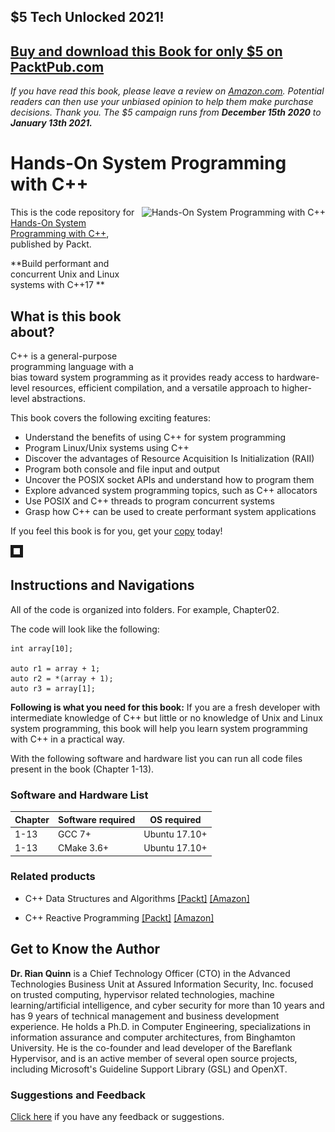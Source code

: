 ## $5 Tech Unlocked 2021!
[Buy and download this Book for only $5 on PacktPub.com](https://www.packtpub.com/product/hands-on-system-programming-with-c/9781789137880)
-----
*If you have read this book, please leave a review on [Amazon.com](https://www.amazon.com/gp/product/1789137888).     Potential readers can then use your unbiased opinion to help them make purchase decisions. Thank you. The $5 campaign         runs from __December 15th 2020__ to __January 13th 2021.__*

# Hands-On System Programming with C++

<a href="https://www.packtpub.com/application-development/hands-system-programming-c?utm_source=github&utm_medium=repository&utm_campaign=9781789137880 "><img src="https://dz13w8afd47il.cloudfront.net/sites/default/files/imagecache/ppv4_main_book_cover/9781789137880_cover.png" alt="Hands-On System Programming with C++" height="256px" align="right"></a>

This is the code repository for [Hands-On System Programming with C++](https://www.packtpub.com/application-development/hands-system-programming-c?utm_source=github&utm_medium=repository&utm_campaign=9781789137880 ), published by Packt.

**Build performant and concurrent Unix and Linux systems with C++17	**

## What is this book about?
C++ is a general-purpose programming language with a bias toward system programming as it provides ready access to hardware-level resources, efficient compilation, and a versatile approach to higher-level abstractions.

This book covers the following exciting features:
* Understand the benefits of using C++ for system programming 
* Program Linux/Unix systems using C++ 
* Discover the advantages of Resource Acquisition Is Initialization (RAII) 
* Program both console and file input and output 
* Uncover the POSIX socket APIs and understand how to program them 
* Explore advanced system programming topics, such as C++ allocators 
* Use POSIX and C++ threads to program concurrent systems 
* Grasp how C++ can be used to create performant system applications 

If you feel this book is for you, get your [copy](https://www.amazon.com/dp/1789137888) today!

<a href="https://www.packtpub.com/?utm_source=github&utm_medium=banner&utm_campaign=GitHubBanner"><img src="https://raw.githubusercontent.com/PacktPublishing/GitHub/master/GitHub.png" 
alt="https://www.packtpub.com/" border="5" /></a>

## Instructions and Navigations
All of the code is organized into folders. For example, Chapter02.

The code will look like the following:
```
int array[10];

auto r1 = array + 1;
auto r2 = *(array + 1);
auto r3 = array[1];
```

**Following is what you need for this book:**
If you are a fresh developer with intermediate knowledge of C++ but little or no knowledge of Unix and Linux system programming, this book will help you learn system programming with C++ in a practical way.

With the following software and hardware list you can run all code files present in the book (Chapter 1-13).
### Software and Hardware List
| Chapter  | Software required                    | OS required                         |
| -------- | ------------------------------------ | ----------------------------------- |
| 1-13     | GCC 7+                               | Ubuntu 17.10+                       |
| 1-13     | CMake 3.6+                           | Ubuntu 17.10+                       |

### Related products
* C++ Data Structures and Algorithms [[Packt]](https://www.packtpub.com/application-development/c-data-structures-and-algorithms?utm_source=github&utm_medium=repository&utm_campaign=9781788835213 ) [[Amazon]](https://www.amazon.com/dp/1788835212)

* C++ Reactive Programming [[Packt]](https://www.packtpub.com/application-development/c-reactive-programming?utm_source=github&utm_medium=repository&utm_campaign=9781788629775 ) [[Amazon]](https://www.amazon.com/dp/1788629779)

## Get to Know the Author
**Dr. Rian Quinn**
is a Chief Technology Officer (CTO) in the Advanced Technologies Business Unit at Assured Information Security, Inc. focused on trusted computing, hypervisor related technologies, machine learning/artificial intelligence, and cyber security for more than 10 years and has 9 years of technical management and business development experience. He holds a Ph.D. in Computer Engineering, specializations in information assurance and computer architectures, from Binghamton University. He is the co-founder and lead developer of the Bareflank Hypervisor, and is an active member of several open source projects, including Microsoft's Guideline Support Library (GSL) and OpenXT.

### Suggestions and Feedback
[Click here](https://docs.google.com/forms/d/e/1FAIpQLSdy7dATC6QmEL81FIUuymZ0Wy9vH1jHkvpY57OiMeKGqib_Ow/viewform) if you have any feedback or suggestions.


